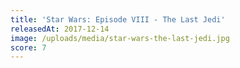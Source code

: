 ```yaml
---
title: 'Star Wars: Episode VIII - The Last Jedi'
releasedAt: 2017-12-14
image: /uploads/media/star-wars-the-last-jedi.jpg
score: 7
---
```

